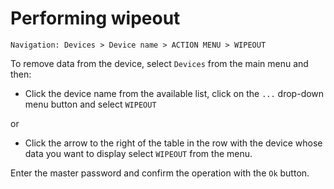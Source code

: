 # Performing wipeout

```text
Navigation: Devices > Device name > ACTION MENU > WIPEOUT
```

To remove data from the device, select `Devices` from the main menu and then:

* Click the device name from the available list, click on the `...` drop-down menu button and select `WIPEOUT`

or

* Click the arrow to the right of the table in the row with the device whose data you want to display select `WIPEOUT` from the menu.

Enter the master password and confirm the operation with the `Ok` button.

